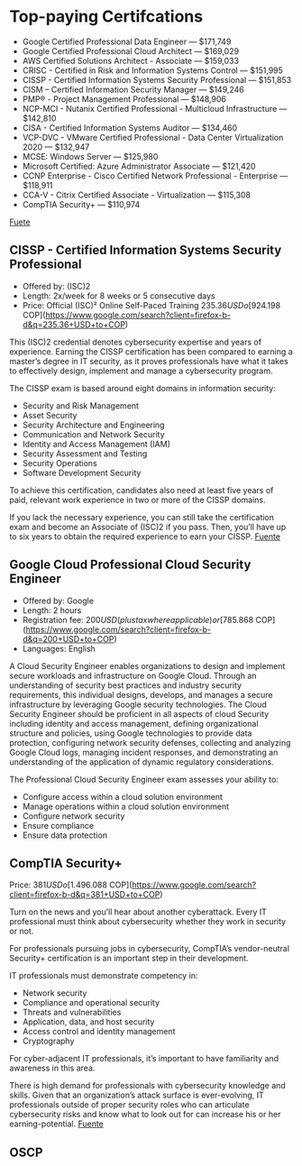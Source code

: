# Top-paying Certifcations

* Google Certified Professional Data Engineer — $171,749
* Google Certified Professional Cloud Architect — $169,029
* AWS Certified Solutions Architect - Associate — $159,033
* CRISC - Certified in Risk and Information Systems Control — $151,995
* CISSP - Certified Information Systems Security Professional — $151,853
* CISM – Certified Information Security Manager — $149,246
* PMP® - Project Management Professional — $148,906
* NCP-MCI - Nutanix Certified Professional - Multicloud Infrastructure — $142,810
* CISA - Certified Information Systems Auditor — $134,460
* VCP-DVC - VMware Certified Professional - Data Center Virtualization 2020 — $132,947
* MCSE: Windows Server — $125,980
* Microsoft Certified: Azure Administrator Associate — $121,420
* CCNP Enterprise - Cisco Certified Network Professional - Enterprise — $118,911
* CCA-V - Citrix Certified Associate - Virtualization — $115,308
* CompTIA Security+ — $110,974

[Fuete](https://www.globalknowledge.com/us-en/resources/resource-library/articles/top-paying-certifications/#gref)

## CISSP - Certified Information Systems Security Professional
* Offered by: (ISC)2
* Length: 2x/week for 8 weeks or 5 consecutive days
* Price: Official (ISC)² Online Self-Paced Training $235.36 USD o [$924.198 COP](https://www.google.com/search?client=firefox-b-d&q=235.36+USD+to+COP)

This (ISC)2 credential denotes cybersecurity expertise and years of experience. Earning the CISSP certification has been compared to earning a master’s degree in IT security, as it proves professionals have what it takes to effectively design, implement and manage a cybersecurity program.

The CISSP exam is based around eight domains in information security:

* Security and Risk Management
* Asset Security
* Security Architecture and Engineering
* Communication and Network Security
* Identity and Access Management (IAM)
* Security Assessment and Testing
* Security Operations
* Software Development Security

To achieve this certification, candidates also need at least five years of paid, relevant work experience in two or more of the CISSP domains.

If you lack the necessary experience, you can still take the certification exam and become an Associate of (ISC)2 if you pass. Then, you’ll have up to six years to obtain the required experience to earn your CISSP.
[Fuente](https://www.globalknowledge.com/us-en/resources/resource-library/articles/top-paying-certifications/#5)

## Google Cloud Professional Cloud Security Engineer 
* Offered by: Google
* Length: 2 hours
* Registration fee: $200 USD (plus tax where applicable) or [$785.868 COP](https://www.google.com/search?client=firefox-b-d&q=200+USD+to+COP)
* Languages: English

A Cloud Security Engineer enables organizations to design and implement secure workloads and infrastructure on Google Cloud. Through an understanding of security best practices and industry security requirements, this individual designs, develops, and manages a secure infrastructure by leveraging Google security technologies. The Cloud Security Engineer should be proficient in all aspects of cloud Security including identity and access management, defining organizational structure and policies, using Google technologies to provide data protection, configuring network security defenses, collecting and analyzing Google Cloud logs, managing incident responses, and demonstrating an understanding of the application of dynamic regulatory considerations.

The Professional Cloud Security Engineer exam assesses your ability to:

* Configure access within a cloud solution environment
* Manage operations within a cloud solution environment
* Configure network security
* Ensure compliance
* Ensure data protection

## CompTIA Security+
Price: $381 USD o [$1.496.088 COP](https://www.google.com/search?client=firefox-b-d&q=381+USD+to+COP)

Turn on the news and you’ll hear about another cyberattack. Every IT professional must think about cybersecurity whether they work in security or not.

For professionals pursuing jobs in cybersecurity, CompTIA’s vendor-neutral Security+ certification is an important step in their development.

IT professionals must demonstrate competency in:

* Network security
* Compliance and operational security
* Threats and vulnerabilities
* Application, data, and host security
* Access control and identity management
* Cryptography

For cyber-adjacent IT professionals, it’s important to have familiarity and awareness in this area.

There is high demand for professionals with cybersecurity knowledge and skills. Given that an organization’s attack surface is ever-evolving, IT professionals outside of proper security roles who can articulate cybersecurity risks and know what to look out for can increase his or her earning-potential.
[Fuente](https://www.globalknowledge.com/us-en/resources/resource-library/articles/top-paying-certifications/#15)

## OSCP

